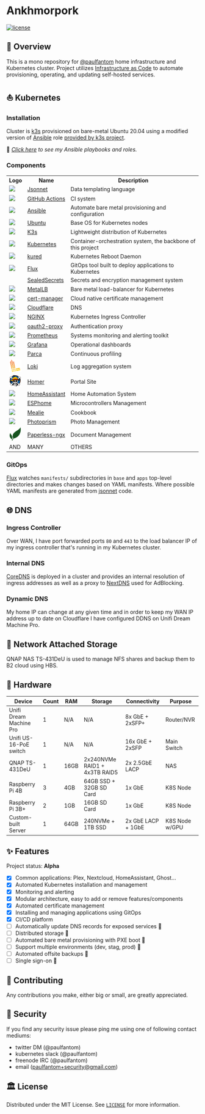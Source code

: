 # Ankhmorpork

<!-- [![document](https://img.shields.io/website?label=document&logo=gitbook&logoColor=white&style=flat-square&url=https%3A%2F%2Fdocs.thaum.xyz)](https://docs.thaum.xyz) -->
[![license](https://img.shields.io/github/license/thaum-xyz/ankhmorpork?style=flat-square&logo=mit&logoColor=white)](https://github.com/thaum-xyz/ankhmorpork/blob/master/LICENSE)

## 📖 Overview

This is a mono repository for [@paulfantom](https://github.com/paulfantom) home infrastructure and Kubernetes cluster.
Project utilizes [Infrastructure as Code](https://en.wikipedia.org/wiki/Infrastructure_as_code) to automate provisioning, operating, and updating self-hosted services.

## ⛵ Kubernetes

### Installation

Cluster is [k3s](https://k3s.io/) provisioned on bare-metal Ubuntu 20.04 using a modified version of [Ansible](https://www.ansible.com/) role [provided by k3s project](https://github.com/k3s-io/k3s-ansible).

🔸 _[Click here](./metal/) to see my Ansible playbooks and roles._

### Components

<table>
  <tr>
    <th>Logo</th>
    <th>Name</th>
    <th>Description</th>
  </tr>
  <tr>
    <td><img width="32" src="https://jsonnet.org/img/isologo.svg"></td>
    <td><a href="https://jsonnet.org">Jsonnet</a></td>
    <td>Data templating language</td>
  </tr>
  <tr>
    <td><img width="32" src="https://avatars.githubusercontent.com/u/44036562?s=200&v=4"></td>
    <td><a href="https://github.com/features/actions">GitHub Actions</a></td>
    <td>CI system</td>
  </tr>
  <tr>
    <td><img width="32" src="https://simpleicons.org/icons/ansible.svg"></td>
    <td><a href="https://www.ansible.com">Ansible</a></td>
    <td>Automate bare metal provisioning and configuration</td>
  </tr>
  <tr>
    <td><img width="32" src="https://upload.wikimedia.org/wikipedia/commons/a/ab/Logo-ubuntu_cof-orange-hex.svg"></td>
    <td><a href="https://ubuntu.com">Ubuntu</a></td>
    <td>Base OS for Kubernetes nodes</td>
  </tr>
  <tr>
    <td><img width="32" src="https://cncf-branding.netlify.app/img/projects/k3s/icon/color/k3s-icon-color.svg"></td>
    <td><a href="https://k3s.io">K3s</a></td>
    <td>Lightweight distribution of Kubernetes</td>
  </tr>
  <tr>
    <td><img width="32" src="https://cncf-branding.netlify.app/img/projects/kubernetes/icon/color/kubernetes-icon-color.svg"></td>
    <td><a href="https://kubernetes.io">Kubernetes</a></td>
    <td>Container-orchestration system, the backbone of this project</td>
  </tr>
  <tr>
    <td><img width="32" src="https://github.com/weaveworks/kured/raw/main/img/logo.png"></td>
    <td><a href="https://github.com/weaveworks/kured">kured</a></td>
    <td>Kubernetes Reboot Daemon</td>
  </tr>
  <tr>
    <td><img width="32" src="https://cncf-branding.netlify.app/img/projects/flux/icon/color/flux-icon-color.svg"></td>
    <td><a href="https://fluxcd.io/">Flux</a></td>
    <td>GitOps tool built to deploy applications to Kubernetes</td>
  </tr>
  <tr>
    <td></td>
    <td><a href="https://github.com/bitnami-labs/sealed-secrets">SealedSecrets</a></td>
    <td>Secrets and encryption management system</td>
  </tr>
  <tr>
    <td><img width="32" src="https://avatars.githubusercontent.com/u/60239468?s=200&v=4"></td>
    <td><a href="https://metallb.org">MetalLB</a></td>
    <td>Bare metal load-balancer for Kubernetes</td>
  </tr>
  <tr>
    <td><img width="32" src="https://github.com/jetstack/cert-manager/raw/master/logo/logo.png"></td>
    <td><a href="https://cert-manager.io">cert-manager</a></td>
    <td>Cloud native certificate management</td>
  </tr>
  <tr>
    <td><img width="32" src="https://avatars.githubusercontent.com/u/314135?s=200&v=4"></td>
    <td><a href="https://www.cloudflare.com">Cloudflare</a></td>
    <td>DNS</td>
  </tr>
  <tr>
    <td><img width="32" src="https://avatars.githubusercontent.com/u/1412239?s=200&v=4"></td>
    <td><a href="https://www.nginx.com">NGINX</a></td>
    <td>Kubernetes Ingress Controller</td>
  </tr>
  <tr>
    <td><img width="32" src="https://raw.githubusercontent.com/oauth2-proxy/oauth2-proxy/master/docs/static/img/logos/OAuth2_Proxy_horizontal.svg"></td>
    <td><a href="https://oauth2-proxy.github.io/oauth2-proxy/">oauth2-proxy</a></td>
    <td>Authentication proxy</td>
  </tr>
  <tr>
    <td><img width="32" src="https://cncf-branding.netlify.app/img/projects/prometheus/icon/color/prometheus-icon-color.svg"></td>
    <td><a href="https://prometheus.io">Prometheus</a></td>
    <td>Systems monitoring and alerting toolkit</td>
  </tr>
  <tr>
    <td><img width="32" src="https://grafana.com/static/img/menu/grafana2.svg"></td>
    <td><a href="https://grafana.com">Grafana</a></td>
    <td>Operational dashboards</td>
  </tr>
  <tr>
    <td><img width="32" src="https://avatars.githubusercontent.com/u/86306284?s=200&v=4"></td>
    <td><a href="https://parca.dev">Parca</a></td>
    <td>Continuous profiling</td>
  </tr>
  <tr>
    <td><img width="32" src="https://github.com/grafana/loki/blob/main/docs/sources/logo.png?raw=true"></td>
    <td><a href="https://grafana.com/oss/loki">Loki</a></td>
    <td>Log aggregation system</td>
  </tr>
  <tr>
    <td><img width="32" src="https://raw.githubusercontent.com//bastienwirtz/homer/main/public/logo.png"></td>
    <td><a href="https://github.com/bastienwirtz/homer">Homer</a></td>
    <td>Portal Site</td>
  </tr>
  <tr>
    <td><img width="32" src="https://upload.wikimedia.org/wikipedia/commons/6/6e/Home_Assistant_Logo.svg"></td>
    <td><a href="https://www.home-assistant.io/">HomeAssistant</a></td>
    <td>Home Automation System</td>
  </tr>
  <tr>
    <td><img width="32" src="https://esphome.io/_images/logo.png"></td>
    <td><a href="https://esphome.io/">ESPhome</a></td>
    <td>Microcontrollers Management</td>
  </tr>
  <tr>
    <td><img width="32" src="https://cdn.statically.io/gh/KakersUK/docker-templates/master/KakersUK/images/Mealie.png"></td>
    <td><a href="https://hay-kot.github.io/mealie/">Mealie</a></td>
    <td>Cookbook</td>
  </tr>
  <tr>
    <td><img width="32" src="https://avatars.githubusercontent.com/u/32436079?s=400&v=4"></td>
    <td><a href="https://photoprism.app/">Photoprism</a></td>
    <td>Photo Management</td>
  </tr>
  <tr>
    <td><img width="32" src="https://raw.githubusercontent.com/linuxserver/docker-templates/master/linuxserver.io/img/paperless-ngx-logo.png"></td>
    <td><a href="https://paperless-ngx.readthedocs.io/en/latest/">Paperless-ngx</a></td>
    <td>Document Management</td>
  </tr>
  <tr>
    <td>AND</td>
    <td>MANY</td>
    <td>OTHERS</td>
  </tr>
</table>

### GitOps

[Flux](https://github.com/fluxcd/flux2) watches `manifests/` subdirectories in `base` and `apps` top-level directories and makes changes based on YAML manifests. Where possible YAML manifests are generated from [jsonnet](https://jsonnet.org/) code.

## 🌐 DNS

### Ingress Controller

Over WAN, I have port forwarded ports `80` and `443` to the load balancer IP of my ingress controller that's running in my Kubernetes cluster.

### Internal DNS

[CoreDNS](https://github.com/coredns/coredns) is deployed in a cluster and provides an internal resolution of ingress addresses as well as a proxy to [NextDNS](https://nextdns.io/) used for AdBlocking.

### Dynamic DNS

My home IP can change at any given time and in order to keep my WAN IP address up to date on Cloudflare I have configured DDNS on Unifi Dream Machine Pro.

## 💽 Network Attached Storage

QNAP NAS TS-431DeU is used to manage NFS shares and backup them to B2 cloud using HBS.

## 🔧 Hardware

| Device                  | Count | RAM   | Storage                       | Connectivity       | Purpose        |
|-------------------------|-------|-------|-------------------------------|--------------------|----------------|
| Unifi Dream Machine Pro | 1     | N/A   | N/A                           | 8x GbE + 2xSFP+    | Router/NVR     |
| Unifi US-16-PoE switch  | 1     | N/A   | N/A                           | 16x GbE + 2xSFP    | Main Switch    |
| QNAP TS-431DeU          | 1     | 16GB  | 2x240NVMe RAID1 + 4x3TB RAID5 | 2x 2.5GbE LACP     | NAS            |
| Raspberry Pi 4B         | 3     | 4GB   | 64GB SSD + 32GB SD Card       | 1x GbE             | K8S Node       |
| Raspberry Pi 3B+        | 2     | 1GB   | 16GB SD Card                  | 1x GbE             | K8S Node       |
| Custom-built Server     | 1     | 64GB  | 240NVMe + 1TB SSD             | 2x GbE LACP + 1GbE | K8S Node w/GPU |

## ✨ Features

Project status: **Alpha**

- [x] Common applications: Plex, Nextcloud, HomeAssistant, Ghost...
- [x] Automated Kubernetes installation and management
- [x] Monitoring and alerting
- [x] Modular architecture, easy to add or remove features/components
- [x] Automated certificate management
- [x] Installing and managing applications using GitOps
- [x] CI/CD platform
- [ ] Automatically update DNS records for exposed services 🚧
- [ ] Distributed storage 🚧
- [ ] Automated bare metal provisioning with PXE boot 🚧
- [ ] Support multiple environments (dev, stag, prod) 🚧
- [ ] Automated offsite backups 🚧
- [ ] Single sign-on 🚧

## 🤝 Contributing

Any contributions you make, either big or small, are greatly appreciated.

## 🔏 Security

If you find any security issue please ping me using one of following contact mediums:
- twitter DM (@paulfantom)
- kubernetes slack (@paulfantom)
- freenode IRC (@paulfantom)
- email (paulfantom+security@gmail.com)

## 🏛️ License

Distributed under the MIT License. See [`LICENSE`](LICENSE) for more information.
